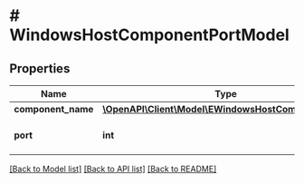 # # WindowsHostComponentPortModel

## Properties

Name | Type | Description | Notes
------------ | ------------- | ------------- | -------------
**component_name** | [**\OpenAPI\Client\Model\EWindowsHostComponentType**](EWindowsHostComponentType.md) |  |
**port** | **int** | Port used by the component. |

[[Back to Model list]](../../README.md#models) [[Back to API list]](../../README.md#endpoints) [[Back to README]](../../README.md)
